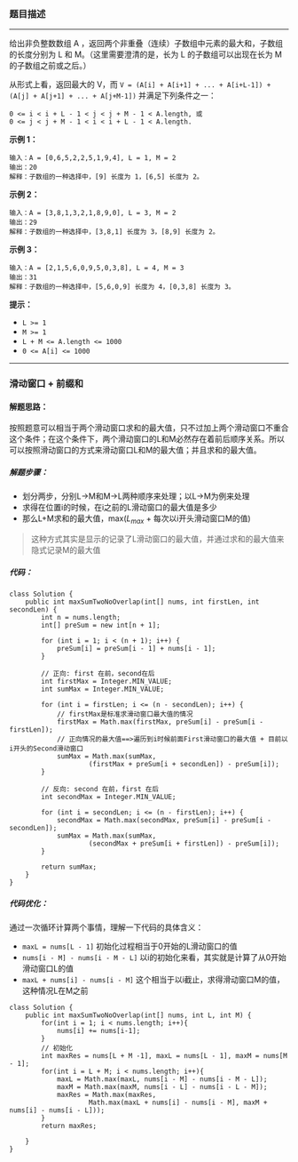 ### 题目描述

---

给出非负整数数组 A ，返回两个非重叠（连续）子数组中元素的最大和，子数组的长度分别为 L 和 M。（这里需要澄清的是，长为 L 的子数组可以出现在长为 M 的子数组之前或之后。）

从形式上看，返回最大的 V，而 `V = (A[i] + A[i+1] + ... + A[i+L-1]) + (A[j] + A[j+1] + ... + A[j+M-1])` 并满足下列条件之一：

```
0 <= i < i + L - 1 < j < j + M - 1 < A.length, 或
0 <= j < j + M - 1 < i < i + L - 1 < A.length.
```

**示例 1：**

```
输入：A = [0,6,5,2,2,5,1,9,4], L = 1, M = 2
输出：20
解释：子数组的一种选择中，[9] 长度为 1，[6,5] 长度为 2。
```

**示例 2：**

```
输入：A = [3,8,1,3,2,1,8,9,0], L = 3, M = 2
输出：29
解释：子数组的一种选择中，[3,8,1] 长度为 3，[8,9] 长度为 2。
```

**示例 3：**

```
输入：A = [2,1,5,6,0,9,5,0,3,8], L = 4, M = 3
输出：31
解释：子数组的一种选择中，[5,6,0,9] 长度为 4，[0,3,8] 长度为 3。
```

**提示：**

- `L >= 1`
- `M >= 1`
- `L + M <= A.length <= 1000`
- `0 <= A[i] <= 1000`

---

### 滑动窗口 + 前缀和

#### 解题思路：

按照题意可以相当于两个滑动窗口求和的最大值，只不过加上两个滑动窗口不重合这个条件；在这个条件下，两个滑动窗口的L和M必然存在着前后顺序关系。所以可以按照滑动窗口的方式来滑动窗口L和M的最大值；并且求和的最大值。

##### 解题步骤：

- 划分两步，分别L->M和M->L两种顺序来处理；以L->M为例来处理
- 求得在位置i的时候，在i之前的L滑动窗口的最大值是多少
- 那么L+M求和的最大值，max($L_{max}$ + 每次以i开头滑动窗口M的值)

> 这种方式其实是显示的记录了L滑动窗口的最大值，并通过求和的最大值来隐式记录M的最大值

##### 代码：

```
class Solution {
    public int maxSumTwoNoOverlap(int[] nums, int firstLen, int secondLen) {
        int n = nums.length;
        int[] preSum = new int[n + 1];

        for (int i = 1; i < (n + 1); i++) {
            preSum[i] = preSum[i - 1] + nums[i - 1];
        }

        // 正向: first 在前，second在后
        int firstMax = Integer.MIN_VALUE;
        int sumMax = Integer.MIN_VALUE;

        for (int i = firstLen; i <= (n - secondLen); i++) {
            // firstMax是标准求滑动窗口最大值的情况
            firstMax = Math.max(firstMax, preSum[i] - preSum[i - firstLen]);
            // 正向情况的最大值==>遍历到i时候前面First滑动窗口的最大值 + 目前以i开头的Second滑动窗口
            sumMax = Math.max(sumMax,
                    (firstMax + preSum[i + secondLen]) - preSum[i]);
        }

        // 反向: second 在前，first 在后
        int secondMax = Integer.MIN_VALUE;

        for (int i = secondLen; i <= (n - firstLen); i++) {
            secondMax = Math.max(secondMax, preSum[i] - preSum[i - secondLen]);
            sumMax = Math.max(sumMax,
                    (secondMax + preSum[i + firstLen]) - preSum[i]);
        }

        return sumMax;
    }
}

```

##### 代码优化：

通过一次循环计算两个事情，理解一下代码的具体含义：

- `maxL = nums[L - 1]`  初始化过程相当于0开始的L滑动窗口的值
- `nums[i - M] - nums[i - M - L]` 以i的初始化来看，其实就是计算了从0开始滑动窗口L的值
- `maxL + nums[i] - nums[i - M]` 这个相当于以i截止，求得滑动窗口M的值，这种情况L在M之前

```
class Solution {
    public int maxSumTwoNoOverlap(int[] nums, int L, int M) {
        for(int i = 1; i < nums.length; i++){
            nums[i] += nums[i-1];
        }
        // 初始化
        int maxRes = nums[L + M -1], maxL = nums[L - 1], maxM = nums[M - 1];
        for(int i = L + M; i < nums.length; i++){
            maxL = Math.max(maxL, nums[i - M] - nums[i - M - L]);
            maxM = Math.max(maxM, nums[i - L] - nums[i - L - M]);
            maxRes = Math.max(maxRes,
                    Math.max(maxL + nums[i] - nums[i - M], maxM + nums[i] - nums[i - L]));
        }
        return maxRes;

    }
}
```

